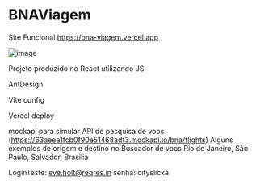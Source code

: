 # BNAViagem
Site Funcional
https://bna-viagem.vercel.app

![image](https://user-images.githubusercontent.com/62227850/210271062-42b3eb29-d1f5-4cba-80b0-df76cc3b5f5d.png)


Projeto produzido no React utilizando JS

AntDesign

Vite config

Vercel deploy

mockapi para simular API de pesquisa de voos
(https://63aeee1fcb0f90e51468adf3.mockapi.io/bna/flights)
Alguns exemplos de origem e destino no Buscador de voos
Rio de Janeiro, São Paulo, Salvador, Brasilia




LoginTeste: eve.holt@reqres.in
senha: cityslicka
